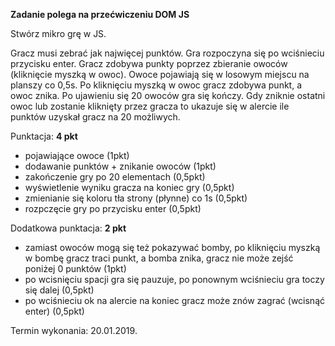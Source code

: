 **Zadanie polega na przećwiczeniu DOM JS**

Stwórz mikro grę w JS. 

Gracz musi zebrać jak najwięcej punktów. 
Gra rozpoczyna się po wciśnieciu przycisku enter.
Gracz zdobywa punkty poprzez zbieranie owoców (kliknięcie myszką w owoc). 
Owoce pojawiają się w losowym miejscu na planszy co 0,5s.
Po kliknięciu myszką w owoc gracz zdobywa punkt, a owoc znika. 
Po ujawieniu się 20 owoców gra się kończy.
Gdy zniknie ostatni owoc lub zostanie kliknięty przez gracza to ukazuje się w alercie ile punktów uzyskał gracz na 20 możliwych.

Punktacja: **4 pkt**

* pojawiające owoce (1pkt)
* dodawanie punktów + znikanie owoców (1pkt)
* zakończenie gry po 20 elementach (0,5pkt)
* wyświetlenie wyniku gracza na koniec gry (0,5pkt)
* zmienianie się koloru tła strony (płynne) co 1s (0,5pkt) 
* rozpczęcie gry po przycisku enter (0,5pkt) 

Dodatkowa punktacja: **2 pkt**

* zamiast owoców mogą się też pokazywać bomby, po kliknięciu myszką w bombę gracz traci punkt, a bomba znika, gracz nie może zejść poniżej 0 punktów (1pkt)
* po wcisnięciu spacji gra się pauzuje, po ponownym wciśnieciu gra toczy się dalej (0,5pkt)
* po wciśnieciu ok na alercie na koniec gracz może znów zagrać (wcisnąć enter) (0,5pkt)

Termin wykonania: 20.01.2019.